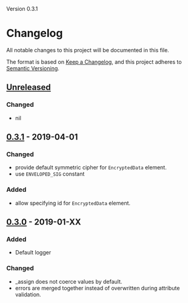 Version 0.3.1
# Changelog
All notable changes to this project will be documented in this file.

The format is based on [Keep a Changelog](https://keepachangelog.com/en/1.0.0/),
and this project adheres to [Semantic Versioning](https://semver.org/spec/v2.0.0.html).

## [Unreleased]
### Changed
- nil

## [0.3.1] - 2019-04-01
### Changed
- provide default symmetric cipher for `EncryptedData` element.
- use `ENVELOPED_SIG` constant

### Added
- allow specifying id for `EncryptedData` element.

## [0.3.0] - 2019-01-XX
### Added
- Default logger

### Changed
- \_assign does not coerce values by default.
- errors are merged together instead of overwritten during attribute validation.

[Unreleased]: https://github.com/saml-kit/xml-kit/compare/v0.3.1...HEAD
[0.3.1]: https://github.com/saml-kit/xml-kit/compare/v0.3.0...v0.3.1
[0.3.0]: https://github.com/saml-kit/xml-kit/compare/v0.2.0...v0.3.0
[0.2.0]: https://github.com/saml-kit/xml-kit/compare/v0.1.14...v0.2.0
[0.1.14]: https://github.com/saml-kit/xml-kit/compare/v0.1.13...v0.1.14
[0.1.13]: https://github.com/saml-kit/xml-kit/compare/v0.1.12...v0.1.13
[0.1.12]: https://github.com/saml-kit/xml-kit/compare/v0.1.11...v0.1.12
[0.1.11]: https://github.com/saml-kit/xml-kit/compare/v0.1.10...v0.1.11
[0.1.10]: https://github.com/saml-kit/xml-kit/compare/v0.1.9...v0.1.10
[0.1.9]: https://github.com/saml-kit/xml-kit/compare/v0.1.8...v0.1.9
[0.1.8]: https://github.com/saml-kit/xml-kit/compare/v0.1.7...v0.1.8
[0.1.7]: https://github.com/saml-kit/xml-kit/compare/v0.1.6...v0.1.7
[0.1.6]: https://github.com/saml-kit/xml-kit/compare/v0.1.5...v0.1.6
[0.1.5]: https://github.com/saml-kit/xml-kit/compare/v0.1.4...v0.1.5
[0.1.4]: https://github.com/saml-kit/xml-kit/compare/v0.1.3...v0.1.4
[0.1.3]: https://github.com/saml-kit/xml-kit/compare/v0.1.1...v0.1.3
[0.1.1]: https://github.com/saml-kit/xml-kit/compare/v0.1.1...v0.1.1
[0.1.1]: https://github.com/saml-kit/xml-kit/compare/v0.1.0...v0.1.1
[0.1.0]: https://github.com/saml-kit/xml-kit/compare/v0.1.0...v0.1.0
